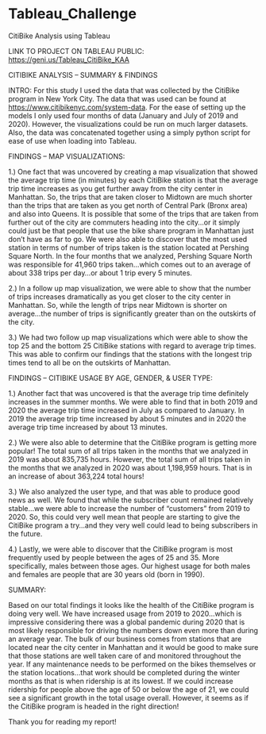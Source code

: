 # Tableau_Challenge
CitiBike Analysis using Tableau

LINK TO PROJECT ON TABLEAU PUBLIC: https://geni.us/Tableau_CitiBike_KAA 

CITIBIKE ANALYSIS – SUMMARY & FINDINGS

INTRO:  For this study I used the data that was collected by the CitiBike program in New York City.  The data that was used can be found at https://www.citibikenyc.com/system-data.  For the ease of setting up the models I only used four months of data (January and July of 2019 and 2020).  However, the visualizations could be run on much larger datasets.  Also, the data was concatenated together using a simply python script for ease of use when loading into Tableau.

FINDINGS – MAP VISUALIZATIONS:

1.)	One fact that was uncovered by creating a map visualization that showed the average trip time (in minutes) by each CitiBike station is that the average trip time increases as you get further away from the city center in Manhattan.  So, the trips that are taken closer to Midtown are much shorter than the trips that are taken as you get north of Central Park (Bronx area) and also into Queens.  It is possible that some of the trips that are taken from further out of the city are commuters heading into the city…or it simply could just be that people that use the bike share program in Manhattan just don’t have as far to go.  We were also able to discover that the most used station in terms of number of trips taken is the station located at Pershing Square North.  In the four months that we analyzed, Pershing Square North was responsible for 41,960 trips taken…which comes out to an average of about 338 trips per day…or about 1 trip every 5 minutes.

2.)	In a follow up map visualization, we were able to show that the number of trips increases dramatically as you get closer to the city center in Manhattan.  So, while the length of trips near Midtown is shorter on average…the number of trips is significantly greater than on the outskirts of the city.

3.)	We had two follow up map visualizations which were able to show the top 25 and the bottom 25 CitiBike stations with regard to average trip times.  This was able to confirm our findings that the stations with the longest trip times tend to all be on the outskirts of Manhattan.

FINDINGS – CITIBIKE USAGE BY AGE, GENDER, & USER TYPE:

1.)	Another fact that was uncovered is that the average trip time definitely increases in the summer months.  We were able to find that in both 2019 and 2020 the average trip time increased in July as compared to January.  In 2019 the average trip time increased by about 5 minutes and in 2020 the average trip time increased by about 13 minutes.

2.)	We were also able to determine that the CitiBike program is getting more popular!  The total sum of all trips taken in the months that we analyzed in 2019 was about 835,735 hours.  However, the total sum of all trips taken in the months that we analyzed in 2020 was about 1,198,959 hours.  That is in an increase of about 363,224 total hours!

3.)	We also analyzed the user type, and that was able to produce good news as well.  We found that while the subscriber count remained relatively stable…we were able to increase the number of “customers” from 2019 to 2020.  So, this could very well mean that people are starting to give the CitiBike program a try…and they very well could lead to being subscribers in the future.

4.)	Lastly, we were able to discover that the CitiBike program is most frequently used by people between the ages of 25 and 35.  More specifically, males between those ages.  Our highest usage for both males and females are people that are 30 years old (born in 1990).

SUMMARY:

Based on our total findings it looks like the health of the CitiBike program is doing very well.  We have increased usage from 2019 to 2020…which is impressive considering there was a global pandemic during 2020 that is most likely responsible for driving the numbers down even more than during an average year.  The bulk of our business comes from stations that are located near the city center in Manhattan and it would be good to make sure that those stations are well taken care of and monitored throughout the year.  If any maintenance needs to be performed on the bikes themselves or the station locations…that work should be completed during the winter months as that is when ridership is at its lowest.  If we could increase ridership for people above the age of 50 or below the age of 21, we could see a significant growth in the total usage overall.  However, it seems as if the CitiBike program is headed in the right direction!

Thank you for reading my report! 

